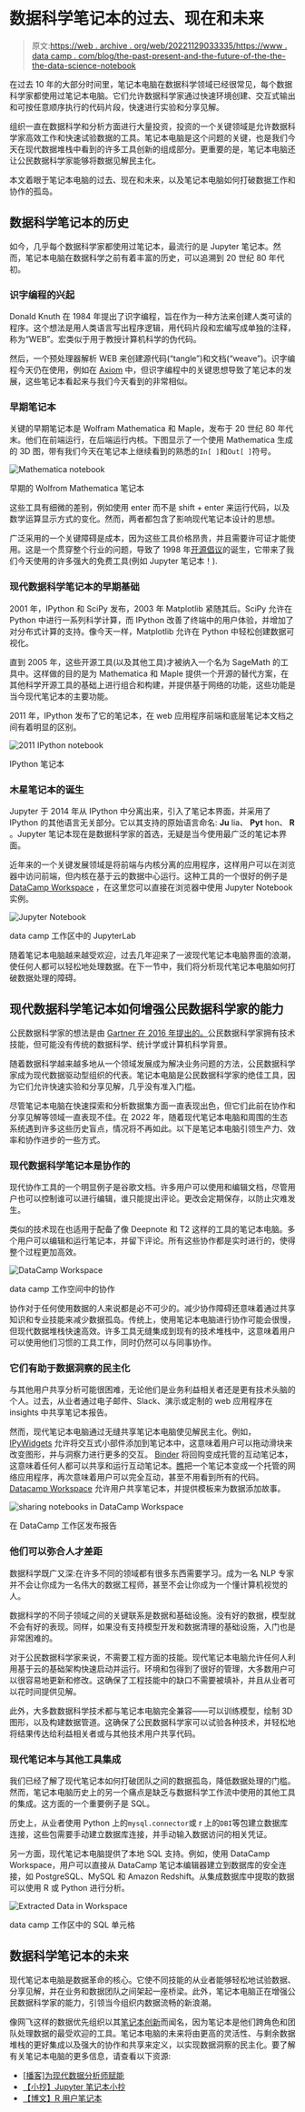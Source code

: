 # 数据科学笔记本的过去、现在和未来

> 原文:[https://web . archive . org/web/20221129033335/https://www . data camp . com/blog/the-past-present-and-the-future-of-the-the-the-data-science-notebook](https://web.archive.org/web/20221129033335/https://www.datacamp.com/blog/the-past-present-and-future-of-the-data-science-notebook)

在过去 10 年的大部分时间里，笔记本电脑在数据科学领域已经很常见，每个数据科学家都使用过笔记本电脑。它们允许数据科学家通过快速环境创建、交互式输出和可按任意顺序执行的代码片段，快速进行实验和分享见解。

组织一直在数据科学和分析方面进行大量投资，投资的一个关键领域是允许数据科学家高效工作和快速试验数据的工具。笔记本电脑是这个问题的关键，也是我们今天在现代数据堆栈中看到的许多工具创新的组成部分。更重要的是，笔记本电脑还让公民数据科学家能够将数据见解民主化。

本文着眼于笔记本电脑的过去、现在和未来，以及笔记本电脑如何打破数据工作和协作的孤岛。

## 数据科学笔记本的历史

如今，几乎每个数据科学家都使用过笔记本，最流行的是 Jupyter 笔记本。然而，笔记本电脑在数据科学之前有着丰富的历史，可以追溯到 20 世纪 80 年代初。

### 识字编程的兴起

Donald Knuth 在 1984 年提出了识字编程，旨在作为一种方法来创建人类可读的程序。这个想法是用人类语言写出程序逻辑，用代码片段和宏编写成单独的注释，称为“WEB”。宏类似于用于教授计算机科学的伪代码。

然后，一个预处理器解析 WEB 来创建源代码(“tangle”)和文档(“weave”)。识字编程今天仍在使用，例如在 [Axiom](https://web.archive.org/web/20220810140007/http://www.axiom-developer.org/) 中，但识字编程中的关键思想导致了笔记本的发展，这些笔记本看起来与我们今天看到的非常相似。

### 早期笔记本

关键的早期笔记本是 Wolfram Mathematica 和 Maple，发布于 20 世纪 80 年代末。他们在前端运行，在后端运行内核。下图显示了一个使用 Mathematica 生成的 3D 图，带有我们今天在笔记本上继续看到的熟悉的`In[ ]`和`Out[ ]`符号。

![Mathematica notebook](../Images/09304a5810138dad83a49edc52a3dc5c.png)

早期的 Wolfrom Mathematica 笔记本

这些工具有细微的差别，例如使用 enter 而不是 shift + enter 来运行代码，以及数学运算显示方式的变化。然而，两者都包含了影响现代笔记本设计的思想。

广泛采用的一个关键障碍是成本，因为这些工具价格昂贵，并且需要许可证才能使用。这是一个贯穿整个行业的问题，导致了 1998 年[开源倡议](https://web.archive.org/web/20220810140007/https://en.wikipedia.org/wiki/Open_Source_Initiative)的诞生，它带来了我们今天使用的许多强大的免费工具(例如 Jupyter 笔记本！).

### 现代数据科学笔记本的早期基础

2001 年，IPython 和 SciPy 发布，2003 年 Matplotlib 紧随其后。SciPy 允许在 Python 中进行一系列科学计算，而 IPython 改善了终端中的用户体验，并增加了对分布式计算的支持。像今天一样，Matplotlib 允许在 Python 中轻松创建数据可视化。

直到 2005 年，这些开源工具(以及其他工具)才被纳入一个名为 SageMath 的工具中。这样做的目的是为 Mathematica 和 Maple 提供一个开源的替代方案，在其他科学开源工具的基础上进行组合和构建，并提供基于网络的功能，这些功能是当今现代笔记本的主要功能。

2011 年，IPython 发布了它的笔记本，在 web 应用程序前端和底层笔记本文档之间有着明显的区别。

![2011 IPython notebook](../Images/2e56470d409e38104dd2fa97c666986c.png)

IPython 笔记本

### 木星笔记本的诞生

Jupyter 于 2014 年从 IPython 中分离出来，引入了笔记本界面，并采用了 IPython 的其他语言无关部分。它以其支持的原始语言命名: **Ju** lia、 **Pyt** hon、 **R** 。Jupyter 笔记本现在是数据科学家的首选，无疑是当今使用最广泛的笔记本界面。

近年来的一个关键发展领域是将前端与内核分离的应用程序，这样用户可以在浏览器中访问前端，但内核在基于云的数据中心运行。这种工具的一个很好的例子是 [DataCamp Workspace](https://web.archive.org/web/20220810140007/https://www.datacamp.com/workspace) ，在这里您可以直接在浏览器中使用 Jupyter Notebook 实例。

![Jupyter Notebook](../Images/2c4432dd75a64641c5626e648ee789db.png)

data camp 工作区中的 JupyterLab

随着笔记本电脑越来越受欢迎，过去几年迎来了一波现代笔记本电脑界面的浪潮，使任何人都可以轻松地处理数据。在下一节中，我们将分析现代笔记本电脑如何打破数据处理的障碍。

## 现代数据科学笔记本如何增强公民数据科学家的能力

公民数据科学家的想法是由 [Gartner 在 2016 年提出的。](https://web.archive.org/web/20220810140007/https://www.gartner.com/en/documents/3534848)公民数据科学家拥有技术技能，但可能没有传统的数据科学、统计学或计算机科学背景。

随着数据科学越来越多地从一个领域发展成为解决业务问题的方法，公民数据科学家成为现代数据驱动型组织的代表。笔记本电脑是公民数据科学家的绝佳工具，因为它们允许快速实验和分享见解，几乎没有准入门槛。

尽管笔记本电脑在快速探索和分析数据集方面一直表现出色，但它们此前在协作和分享见解等领域一直表现不佳。在 2022 年，随着现代笔记本电脑和周围的生态系统遇到许多这些历史盲点，情况将不再如此。以下是笔记本电脑引领生产力、效率和协作进步的一些方式。

### 现代数据科学笔记本是协作的

现代协作工具的一个明显例子是谷歌文档。许多用户可以使用和编辑文档，尽管用户也可以控制谁可以进行编辑，谁只能提出评论。更改会定期保存，以防止灾难发生。

类似的技术现在也适用于配备了像 Deepnote 和 T2 这样的工具的笔记本电脑。多个用户可以编辑和运行笔记本，并留下评论。所有这些协作都是实时进行的，使得整个过程更加高效。

![DataCamp Workspace](../Images/d12a8a91cd66c00a0fb77ccf506f0aee.png)

data camp 工作空间中的协作

协作对于任何使用数据的人来说都是必不可少的。减少协作障碍还意味着通过共享知识和专业技能来减少数据孤岛。传统上，使用笔记本电脑进行协作可能会很慢，但现代数据堆栈快速高效。许多工具无缝集成到现有的技术堆栈中，这意味着用户可以使用他们习惯的工具工作，同时仍然可以与同事协作。

### 它们有助于数据洞察的民主化

与其他用户共享分析可能很困难，无论他们是业务利益相关者还是更有技术头脑的个人。过去，从业者通过电子邮件、Slack、演示或定制的 web 应用程序在 insights 中共享笔记本报告。

然而，现代笔记本电脑通过无缝共享笔记本电脑使见解民主化。例如， [IPyWidgets](https://web.archive.org/web/20220810140007/https://ipywidgets.readthedocs.io/en/latest/) 允许将交互式小部件添加到笔记本中，这意味着用户可以拖动滑块来改变图形，并与洞察力进行更多的交互。 [Binder](https://web.archive.org/web/20220810140007/https://mybinder.org/) 将回购变成托管的互动笔记本，这意味着任何人都可以共享和运行互动笔记本。[瞧](https://web.archive.org/web/20220810140007/https://blog.jupyter.org/and-voil%C3%A0-f6a2c08a4a93)把一个笔记本变成一个托管的网络应用程序，再次意味着用户可以完全互动，甚至不用看到所有的代码。 [Datacamp Workspace](https://web.archive.org/web/20220810140007/https://workspace-docs.datacamp.com/) 允许用户共享笔记本，并提供模板来为数据添加故事。

![sharing notebooks in DataCamp Workspace](../Images/9fed65f906e11b6d8d3d8a26b0b8cbb7.png)

在 DataCamp 工作区发布报告

### 他们可以弥合人才差距

数据科学既广又深:在许多不同的领域都有很多东西需要学习。成为一名 NLP 专家并不会让你成为一名伟大的数据工程师，甚至不会让你成为一个懂计算机视觉的人。

数据科学的不同子领域之间的关键联系是数据和基础设施。没有好的数据，模型就不会有好的表现。同样，如果没有支持模型开发和数据清理的基础设施，入门也是非常困难的。

对于公民数据科学家来说，不需要工程方面的技能。现代笔记本电脑允许任何人利用基于云的基础架构快速启动并运行。环境和包得到了很好的管理，大多数用户可以很容易地更新和修改。这确保了工程技能中的缺口不需要被填补，并且从业者可以花时间提供见解。

此外，大多数数据科学技术都与笔记本电脑完全兼容——可以训练模型，绘制 3D 图形，以及构建数据管道。这确保了公民数据科学家可以试验各种技术，并轻松地将结果传达给利益相关者或与其他技术用户共享代码。

### 现代笔记本与其他工具集成

我们已经了解了现代笔记本如何打破团队之间的数据孤岛，降低数据处理的门槛。然而，笔记本电脑历史上的另一个痛点是缺乏与数据科学工作流中使用的其他工具的集成。这方面的一个重要例子是 SQL。

历史上，从业者使用 Python 上的``mysql.connector``或 r 上的``DBI``等包建立数据库连接，这些包需要手动建立数据库连接，并手动输入数据访问的相关凭证。

另一方面，现代笔记本电脑提供了本地 SQL 支持。例如，使用 DataCamp Workspace，用户可以直接从 DataCamp 笔记本编辑器建立到数据库的安全连接，如 PostgreSQL、MySQL 和 Amazon Redshift。从集成数据库中提取的数据可以使用 R 或 Python 进行分析。

![Extracted Data in Workspace](../Images/23380b9f66f61dc6850c312f9eda1f36.png)

data camp 工作区中的 SQL 单元格

## 数据科学笔记本的未来

现代笔记本电脑是数据革命的核心。它使不同技能的从业者能够轻松地试验数据、分享见解，并在业务和数据团队之间架起一座桥梁。此外，笔记本电脑正在增强公民数据科学家的能力，引领当今组织内数据流畅的新浪潮。

像网飞这样的数据优先组织以其[笔记本创新](https://web.archive.org/web/20220810140007/https://netflixtechblog.com/notebook-innovation-591ee3221233)而闻名，因为笔记本是他们跨角色和团队处理数据的最受欢迎的工具。笔记本电脑的未来将由更高的灵活性、与剩余数据堆栈的更好集成以及强大的协作和共享来定义，以实现数据洞察的民主化。要了解有关笔记本电脑的更多信息，请查看以下资源:

*   [[播客]为现代数据分析师赋能](https://web.archive.org/web/20220810140007/https://www.datacamp.com/podcast/empowering-the-modern-data-analyst)
*   [【小抄】Jupyter 笔记本小抄](https://web.archive.org/web/20220810140007/https://www.datacamp.com/cheat-sheet/jupyter-notebook-cheat-sheet)
*   [【博文】R 用户笔记本](https://web.archive.org/web/20220810140007/https://www.datacamp.com/blog/notebooks-for-r-users)